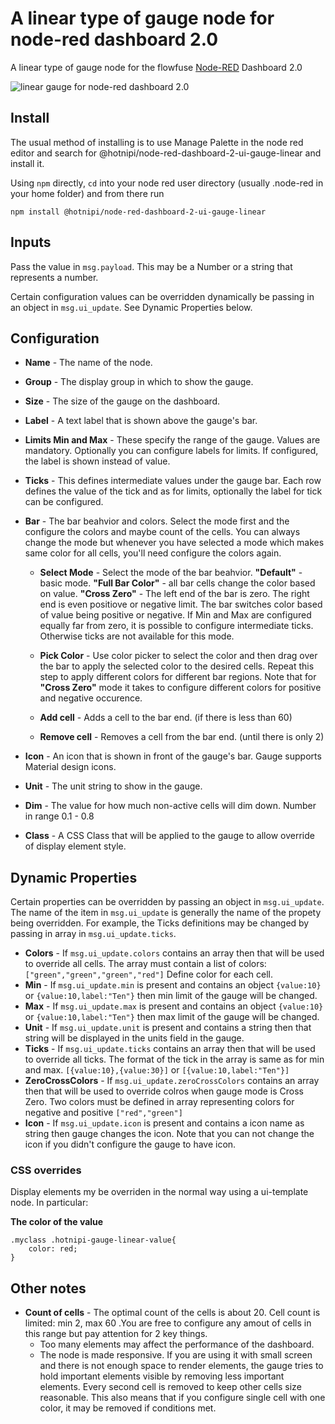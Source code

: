 # A linear type of gauge node for node-red dashboard 2.0

A linear type of gauge node for the flowfuse [Node-RED](https://nodered.org) Dashboard 2.0

![linear gauge for node-red dashboard 2.0](https://github.com/user-attachments/assets/4572cd3e-a1e8-4549-affa-f5cb5e3eba2a)


## Install

The usual method of installing is to use Manage Palette in the node red editor and search for @hotnipi/node-red-dashboard-2-ui-gauge-linear and install it.

Using `npm` directly, `cd` into your node red user directory (usually .node-red in your home folder) and from there run
```
npm install @hotnipi/node-red-dashboard-2-ui-gauge-linear
```

## Inputs

Pass the value in `msg.payload`.  This may be a Number or a string that represents a number.


Certain configuration values can be overridden dynamically be passing in an object in `msg.ui_update`.  See Dynamic Properties below.  

## Configuration

* **Name** - The name of the node.
* **Group** - The display group in which to show the gauge.
* **Size** - The size of the gauge on the dashboard.
* **Label** - A text label that is shown above the gauge's bar. 

* **Limits Min and Max** - These specify the range of the gauge. Values are mandatory. Optionally you can configure labels for limits. If configured, the label is shown instead of value.
* **Ticks** - This defines intermediate values under the gauge bar.  Each row defines the value of the tick and as for limits, optionally the label for tick can be configured.

* **Bar** - The bar beahvior and colors. Select the mode first and the configure the colors and maybe count of the cells. You can always change the mode but whenever you have selected a mode which makes same color for all cells, you'll need configure the colors again.
    * **Select Mode** - Select the mode of the bar beahvior. **"Default"** - basic mode. **"Full Bar Color"** - all bar cells change the color based on value. **"Cross Zero"** - The left end of the bar is zero. The right end is even positiove or negative limit. The bar switches color based of value being positive or negative. If Min and Max are configured equally far from zero, it is possible to configure intermediate ticks. Otherwise ticks are not available for this mode.  

    * **Pick Color** - Use color picker to select the color and then drag over the bar to apply the selected color to the desired cells. Repeat this step to apply different colors for different bar regions. Note that for **"Cross Zero"** mode it takes to configure different colors for positive and negative occurence. 

    * **Add cell** - Adds a cell to the bar end. (if there is less than 60)
    * **Remove cell** - Removes a cell from the bar end. (until there is only 2)


* **Icon** - An icon that is shown in front of the gauge's bar. Gauge supports Material design icons.
* **Unit** - The unit string to show in the gauge. 
* **Dim** - The value for how much non-active cells will dim down. Number in range 0.1 - 0.8 

* **Class** - A CSS Class that will be applied to the gauge to allow override of display element style.

## Dynamic Properties

Certain properties can be overridden by passing an object in `msg.ui_update`.  The name of the item in `msg.ui_update` is generally the name of the propety being overridden.  For example, the Ticks definitions may be changed by passing in array in `msg.ui_update.ticks`.  

* **Colors** - If `msg.ui_update.colors` contains an array then that will be used to override all cells.  The array must contain a list of colors:  
`["green","green","green","red"]`
Define color for each cell.  
* **Min** - If `msg.ui_update.min` is present and contains an object `{value:10}` or `{value:10,label:"Ten"}` then min limit of the gauge will be changed.
* **Max** - If `msg.ui_update.max` is present and contains an object `{value:10}` or `{value:10,label:"Ten"}` then max limit of the gauge will be changed.
* **Unit** - If `msg.ui_update.unit` is present and contains a string then that string will be displayed in the units field in the gauge.
* **Ticks** - If `msg.ui_update.ticks` contains an array then that will be used to override all ticks. The format of the tick in the array is same as for min and max. `[{value:10},{value:30}]` or `[{value:10,label:"Ten"}]`
* **ZeroCrossColors** - If `msg.ui_update.zeroCrossColors` contains an array then that will be used to override colros when gauge mode is Cross Zero. Two colors must be defined in array representing colors for negative and positive  `["red","green"]`
* **Icon** - If `msg.ui_update.icon` is present and contains a icon name as string then gauge changes the icon. Note that you can not change the icon if you didn't configure the gauge to have icon.

### CSS overrides

Display elements my be overriden in the normal way using a ui-template node.  In particular:

**The color of the value**  
```
.myclass .hotnipi-gauge-linear-value{
    color: red;
}
```

## Other notes
* **Count of cells** - The optimal count of the cells is about 20. Cell count is limited: min 2, max 60 .You are free to configure any amout of cells in this range but pay attention for 2 key things. 
    * Too many elements may affect the performance of the dashboard. 
    * The node is made responsive. If you are using it with small screen and there is not enough space to render elements, the gauge tries to hold important elements visible by removing less important elements. Every second cell is removed to keep other cells size reasonable. This also means that if you configure single cell with one color, it may be removed if conditions met.  
